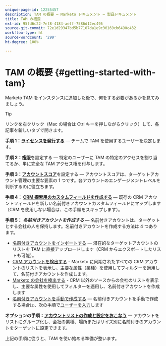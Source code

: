 ```yaml
---
unique-page-id: 12255457
description: TAM の概要 — Marketo ドキュメント — 製品ドキュメント
title: TAM の概要
exl-id: 95fd6c22-7ef8-4184-aeff-7586d12ec495
source-git-commit: 72e1d29347bd5b77107da1e9c30169cb6490c432
workflow-type: ht
source-wordcount: '299'
ht-degree: 100%

---
```


# TAM の概要 {#getting-started-with-tam}

Marketo TAM をインスタンスに追加した後で、何をする必要があるかを見てみましょう。

>[!TIP]
>
>リンクを右クリック（Mac の場合は Ctrl キーを押しながらクリック）して、各記事を新しいタブで開きます。

**手順 1：[ライセンスを発行する](/help/marketo/product-docs/target-account-management/setup-tam/issue-a-license.md)** — チームで TAM を使用するユーザーを決定します。

**手順 2：[権限](/help/marketo/product-docs/target-account-management/setup-tam/permissions.md)**&#x200B;を設定する — 特定のユーザーに TAM の特定のアクセスを割り当てるか、単に完全な TAM アクセス権を付与します。

**手順 3：[アカウントスコア](/help/marketo/product-docs/target-account-management/setup-tam/account-score.md)**&#x200B;を設定する — アカウントスコアは、ターゲットアカウント管理の主要な要素の 1 つです。各アカウントのエンゲージメントレベルを判断するのに役立ちます。

**手順 4： [CRM 探索用のカスタムフィールドを作成する](/help/marketo/product-docs/target-account-management/setup-tam/create-a-custom-field-for-crm-discovery.md)** — 既存の CRM アカウントフィールドを新しい名前付きアカウントカスタムフィールドにマップします（CRM を使用しない場合は、この手順をスキップします）。

**手順 5：** **_名前付きアカウントを作成する_** — 名前付きアカウントは、ターゲットとする会社の人を保持します。名前付きアカウントを作成する方法は 4 つあります。

* [名前付きアカウントをインポートする](/help/marketo/product-docs/target-account-management/target/named-accounts/import-named-accounts.md) — 潜在的なターゲットアカウントのリストを TAM に直接アップロードします（CRM からエクスポートしたリストも可能）。
* [CRM アカウントを検出する](/help/marketo/product-docs/target-account-management/target/named-accounts/discover-accounts.md#discover-crm-accounts) - Marketo に同期されたすべての CRM アカウントのリストを表示し、主要な属性（業種）を使用してフィルターを適用して、名前付きアカウントを作成します。
* [Marketo の会社を検出する](/help/marketo/product-docs/target-account-management/target/named-accounts/discover-accounts.md#discover-marketo-companies) - CRM 以外のソースからの会社のリストを表示し、主要な属性を使用してフィルターを適用し、名前付きアカウントを作成します
* [名前付きアカウントを手動で作成する](/help/marketo/product-docs/target-account-management/target/named-accounts/create-a-named-account.md) — 名前付きアカウントを手動で作成する場合は、次の手順で[ユーザーを入力](/help/marketo/product-docs/target-account-management/target/named-accounts/add-people-to-a-named-account.md)します

**オプションの手順：[アカウントリストの作成と設定をおこなう](/help/marketo/product-docs/target-account-management/target/account-lists.md#create-a-new-account-list)** — アカウントをリストにグループ化し、会社の業種、場所またはサイズ別に名前付きのアカウントをターゲットに設定できます。

上記の手順に従うと、TAM を使い始める準備が整います。

